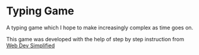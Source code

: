 # Typing Game
A typing game which I hope to make increasingly complex as time goes on.

This game was developed with the help of step by step instruction from [Web Dev Simplified](https://www.youtube.com/watch?v=R-7eQIHRszQ)